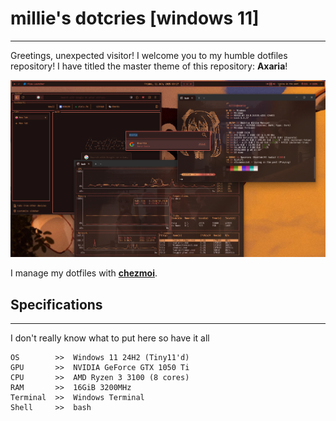 # millie's dotcries [windows 11]
---

Greetings, unexpected visitor! I welcome you to my humble dotfiles repository!
I have titled the master theme of this repository: **Axaria**!

![Axaria](/dot_config/preview.png)

I manage my dotfiles with [**chezmoi**](https://github.com/twpayne/chezmoi).

## Specifications
---

I don't really know what to put here so have it all

```
OS        >>  Windows 11 24H2 (Tiny11'd)
GPU       >>  NVIDIA GeForce GTX 1050 Ti
CPU       >>  AMD Ryzen 3 3100 (8 cores)
RAM       >>  16GiB 3200MHz
Terminal  >>  Windows Terminal
Shell     >>  bash
```
